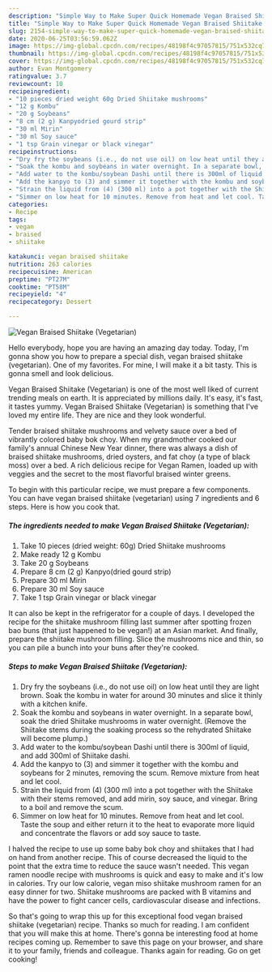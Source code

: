 ```yaml
---
description: "Simple Way to Make Super Quick Homemade Vegan Braised Shiitake (Vegetarian)"
title: "Simple Way to Make Super Quick Homemade Vegan Braised Shiitake (Vegetarian)"
slug: 2154-simple-way-to-make-super-quick-homemade-vegan-braised-shiitake-vegetarian
date: 2020-06-25T03:56:59.062Z
image: https://img-global.cpcdn.com/recipes/48198f4c97057815/751x532cq70/vegan-braised-shiitake-vegetarian-recipe-main-photo.jpg
thumbnail: https://img-global.cpcdn.com/recipes/48198f4c97057815/751x532cq70/vegan-braised-shiitake-vegetarian-recipe-main-photo.jpg
cover: https://img-global.cpcdn.com/recipes/48198f4c97057815/751x532cq70/vegan-braised-shiitake-vegetarian-recipe-main-photo.jpg
author: Evan Montgomery
ratingvalue: 3.7
reviewcount: 10
recipeingredient:
- "10 pieces dried weight 60g Dried Shiitake mushrooms"
- "12 g Kombu"
- "20 g Soybeans"
- "8 cm (2 g) Kanpyodried gourd strip"
- "30 ml Mirin"
- "30 ml Soy sauce"
- "1 tsp Grain vinegar or black vinegar"
recipeinstructions:
- "Dry fry the soybeans (i.e., do not use oil) on low heat until they are light brown. Soak the kombu in water for around 30 minutes and slice it thinly with a kitchen knife."
- "Soak the kombu and soybeans in water overnight. In a separate bowl, soak the dried Shiitake mushrooms in water overnight. (Remove the Shiitake stems during the soaking process so the rehydrated Shiitake will become plump.)"
- "Add water to the kombu/soybean Dashi until there is 300ml of liquid, and add 300ml of Shiitake dashi."
- "Add the kanpyo to (3) and simmer it together with the kombu and soybeans for 2 minutes, removing the scum. Remove mixture from heat and let cool."
- "Strain the liquid from (4) (300 ml) into a pot together with the Shiitake with their stems removed, and add mirin, soy sauce, and vinegar. Bring to a boil and remove the scum."
- "Simmer on low heat for 10 minutes. Remove from heat and let cool. Taste the soup and either return it to the heat to evaporate more liquid and concentrate the flavors or add soy sauce to taste."
categories:
- Recipe
tags:
- vegan
- braised
- shiitake

katakunci: vegan braised shiitake 
nutrition: 263 calories
recipecuisine: American
preptime: "PT27M"
cooktime: "PT58M"
recipeyield: "4"
recipecategory: Dessert

---
```



![Vegan Braised Shiitake (Vegetarian)](https://img-global.cpcdn.com/recipes/48198f4c97057815/751x532cq70/vegan-braised-shiitake-vegetarian-recipe-main-photo.jpg)

Hello everybody, hope you are having an amazing day today. Today, I'm gonna show you how to prepare a special dish, vegan braised shiitake (vegetarian). One of my favorites. For mine, I will make it a bit tasty. This is gonna smell and look delicious.

Vegan Braised Shiitake (Vegetarian) is one of the most well liked of current trending meals on earth. It is appreciated by millions daily. It's easy, it's fast, it tastes yummy. Vegan Braised Shiitake (Vegetarian) is something that I've loved my entire life. They are nice and they look wonderful.

Tender braised shiitake mushrooms and velvety sauce over a bed of vibrantly colored baby bok choy. When my grandmother cooked our family&#39;s annual Chinese New Year dinner, there was always a dish of braised shiitake mushrooms, dried oysters, and fat choy (a type of black moss) over a bed. A rich delicious recipe for Vegan Ramen, loaded up with veggies and the secret to the most flavorful braised winter greens.


To begin with this particular recipe, we must prepare a few components. You can have vegan braised shiitake (vegetarian) using 7 ingredients and 6 steps. Here is how you cook that.

<!--inarticleads1-->

##### The ingredients needed to make Vegan Braised Shiitake (Vegetarian):

1. Take 10 pieces (dried weight: 60g) Dried Shiitake mushrooms
1. Make ready 12 g Kombu
1. Take 20 g Soybeans
1. Prepare 8 cm (2 g) Kanpyo(dried gourd strip)
1. Prepare 30 ml Mirin
1. Prepare 30 ml Soy sauce
1. Take 1 tsp Grain vinegar or black vinegar


It can also be kept in the refrigerator for a couple of days. I developed the recipe for the shiitake mushroom filling last summer after spotting frozen bao buns (that just happened to be vegan!) at an Asian market. And finally, prepare the shiitake mushroom filling. Slice the mushrooms nice and thin, so you can pile a bunch into your buns after they&#39;re cooked. 

<!--inarticleads2-->

##### Steps to make Vegan Braised Shiitake (Vegetarian):

1. Dry fry the soybeans (i.e., do not use oil) on low heat until they are light brown. Soak the kombu in water for around 30 minutes and slice it thinly with a kitchen knife.
1. Soak the kombu and soybeans in water overnight. In a separate bowl, soak the dried Shiitake mushrooms in water overnight. (Remove the Shiitake stems during the soaking process so the rehydrated Shiitake will become plump.)
1. Add water to the kombu/soybean Dashi until there is 300ml of liquid, and add 300ml of Shiitake dashi.
1. Add the kanpyo to (3) and simmer it together with the kombu and soybeans for 2 minutes, removing the scum. Remove mixture from heat and let cool.
1. Strain the liquid from (4) (300 ml) into a pot together with the Shiitake with their stems removed, and add mirin, soy sauce, and vinegar. Bring to a boil and remove the scum.
1. Simmer on low heat for 10 minutes. Remove from heat and let cool. Taste the soup and either return it to the heat to evaporate more liquid and concentrate the flavors or add soy sauce to taste.


I halved the recipe to use up some baby bok choy and shiitakes that I had on hand from another recipe. This of course decreased the liquid to the point that the extra time to reduce the sauce wasn&#39;t needed. This vegan ramen noodle recipe with mushrooms is quick and easy to make and it&#39;s low in calories. Try our low calorie, vegan miso shiitake mushroom ramen for an easy dinner for two. Shiitake mushrooms are packed with B vitamins and have the power to fight cancer cells, cardiovascular disease and infections. 

So that's going to wrap this up for this exceptional food vegan braised shiitake (vegetarian) recipe. Thanks so much for reading. I am confident that you will make this at home. There's gonna be interesting food at home recipes coming up. Remember to save this page on your browser, and share it to your family, friends and colleague. Thanks again for reading. Go on get cooking!
